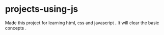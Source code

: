 # projects-using-js
Made this project for learning html, css and javascript . It will clear the basic concepts .
